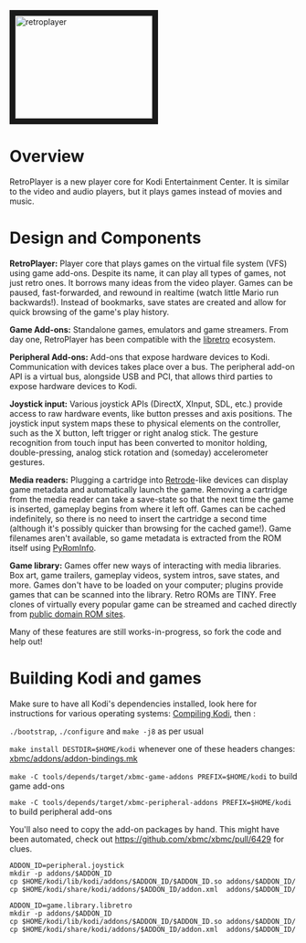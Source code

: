 <a href="http://www.youtube.com/watch?feature=player_embedded&v=Moh67r0iBGA
" target="_blank"><img src="http://img.youtube.com/vi/Moh67r0iBGA/0.jpg" 
alt="retroplayer" width="240" height="180" border="10"/></a>

# Overview

RetroPlayer is a new player core for Kodi Entertainment Center. It is similar to the video and audio players, but it plays games instead of movies and music.

# Design and Components

**RetroPlayer:** Player core that plays games on the virtual file system (VFS) using game add-ons. Despite its name, it can play all types of games, not just retro ones. It borrows many ideas from the video player. Games can be paused, fast-forwarded, and rewound in realtime (watch little Mario run backwards!). Instead of bookmarks, save states are created and allow for quick browsing of the game's play history.

**Game Add-ons:** Standalone games, emulators and game streamers. From day one, RetroPlayer has been compatible with the [libretro](http://www.libretro.com/) ecosystem.

**Peripheral Add-ons:** Add-ons that expose hardware devices to Kodi. Communication with devices takes place over a bus. The peripheral add-on API is a virtual bus, alongside USB and PCI, that allows third parties to expose hardware devices to Kodi.

**Joystick input:** Various joystick APIs (DirectX, XInput, SDL, etc.) provide access to raw hardware events, like button presses and axis positions. The joystick input system maps these to physical elements on the controller, such as the X button, left trigger or right analog stick. The gesture recognition from touch input has been converted to monitor holding, double-pressing, analog stick rotation and (someday) accelerometer gestures.

**Media readers:** Plugging a cartridge into [Retrode](http://www.retrode.org/)-like devices can display game metadata and automatically launch the game. Removing a cartridge from the media reader can take a save-state so that the next time the game is inserted, gameplay begins from where it left off. Games can be cached indefinitely, so there is no need to insert the cartridge a second time (although it's possibly quicker than browsing for the cached game!). Game filenames aren't available, so game metadata is extracted from the ROM itself using [PyRomInfo](https://github.com/garbear/pyrominfo).

**Game library:** Games offer new ways of interacting with media libraries. Box art, game trailers, gameplay videos, system intros, save states, and more. Games don't have to be loaded on your computer; plugins provide games that can be scanned into the library. Retro ROMs are TINY. Free clones of virtually every popular game can be streamed and cached directly from [public domain ROM sites](http://forum.xbmc.org/showthread.php?tid=173355).

Many of these features are still works-in-progress, so fork the code and help out!

# Building Kodi and games
Make sure to have all Kodi's dependencies installed, look here for instructions for various operating systems: [Compiling Kodi](http://kodi.wiki/view/Compiling), then :

`./bootstrap`, `./configure` and `make -j8` as per usual

`make install DESTDIR=$HOME/kodi` whenever one of these headers changes: [xbmc/addons/addon-bindings.mk](https://github.com/garbear/xbmc/blob/retroplayer-15alpha1/xbmc/addons/addon-bindings.mk)

`make -C tools/depends/target/xbmc-game-addons PREFIX=$HOME/kodi` to build game add-ons

`make -C tools/depends/target/xbmc-peripheral-addons PREFIX=$HOME/kodi` to build peripheral add-ons

You'll also need to copy the add-on packages by hand. This might have been automated, check out https://github.com/xbmc/xbmc/pull/6429 for clues.

```shell
ADDON_ID=peripheral.joystick
mkdir -p addons/$ADDON_ID
cp $HOME/kodi/lib/kodi/addons/$ADDON_ID/$ADDON_ID.so addons/$ADDON_ID/
cp $HOME/kodi/share/kodi/addons/$ADDON_ID/addon.xml  addons/$ADDON_ID/

ADDON_ID=game.library.libretro
mkdir -p addons/$ADDON_ID
cp $HOME/kodi/lib/kodi/addons/$ADDON_ID/$ADDON_ID.so addons/$ADDON_ID/
cp $HOME/kodi/share/kodi/addons/$ADDON_ID/addon.xml  addons/$ADDON_ID/
```
